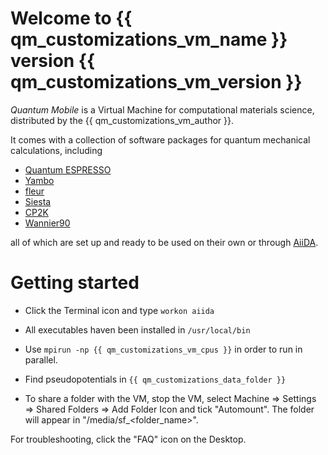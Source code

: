 # Welcome to {{ qm_customizations_vm_name }} version {{ qm_customizations_vm_version }}

*Quantum Mobile* is a Virtual Machine for computational materials science, distributed by the {{ qm_customizations_vm_author }}.

It comes with a collection of software packages for quantum mechanical calculations, including

 * [Quantum ESPRESSO](http://www.quantum-espresso.org/)
 * [Yambo](http://www.yambo-code.org/)
 * [fleur](http://www.flapw.de/)
 * [Siesta](https://gitlab.com/siesta-project/siesta)
 * [CP2K](https://www.cp2k.org)
 * [Wannier90](http://www.wannier.org)

all of which are set up and ready to be used on their own or through [AiiDA](http://www.aiida.net).

# Getting started

 * Click the Terminal icon and type `workon aiida`

 * All executables haven been installed in `/usr/local/bin`

 * Use `mpirun -np {{ qm_customizations_vm_cpus }}` in order to run in parallel.

 * Find pseudopotentials in `{{ qm_customizations_data_folder }}`

 * To share a folder with the VM, stop the VM, select
     Machine => Settings => Shared Folders => Add Folder Icon
   and tick "Automount". The folder will appear in "/media/sf_<folder_name>".

For troubleshooting, click the "FAQ" icon on the Desktop.
